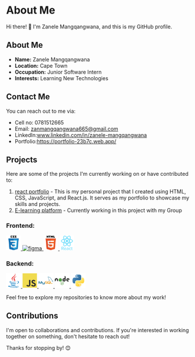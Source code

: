 # About Me

Hi there! 👋 I'm Zanele Mangqangwana, and this is my GitHub profile.

## About Me

- **Name:** Zanele Mangqangwana
- **Location:** Cape Town
 - **Occupation:** Junior Software Intern
- **Interests:** Learning New Technologies

## Contact Me

You can reach out to me via:
- Cell no: 0781512665
- Email: zanmangqangwana665@gmail.com
- LinkedIn:www.linkedin.com/in/zanele-mangqangwana
- Portfolio:https://portfolio-23b7c.web.app/


## Projects

Here are some of the projects I'm currently working on or have contributed to:

1. [react portfolio](https://portfolio-23b7c.web.app/) - This is my personal project that I created using HTML, CSS, JavaScript, and React.js. It serves as my portfolio to showcase my skills and projects.
2. [E-learning platform](link-to-project-2) - Currently working in this project with my Group

<h3 align="left">Frontend:</h3>
<p align="left">
  <a href="https://www.w3schools.com/css/" target="_blank" rel="noreferrer">
    <img src="https://raw.githubusercontent.com/devicons/devicon/master/icons/css3/css3-original-wordmark.svg" alt="css3" width="40" height="40"/>
  </a>
  <a href="https://www.figma.com/" target="_blank" rel="noreferrer">
    <img src="https://www.vectorlogo.zone/logos/figma/figma-icon.svg" alt="figma" width="40" height="40"/>
  </a>
  <a href="https://www.w3.org/html/" target="_blank" rel="noreferrer">
    <img src="https://raw.githubusercontent.com/devicons/devicon/master/icons/html5/html5-original-wordmark.svg" alt="html5" width="40" height="40"/>
  </a>
  <a href="https://reactjs.org/" target="_blank" rel="noreferrer">
    <img src="https://raw.githubusercontent.com/devicons/devicon/master/icons/react/react-original-wordmark.svg" alt="react" width="40" height="40"/>
  </a>
</p>

<h3 align="left">Backend:</h3>
<p align="left">
  <a href="https://www.java.com" target="_blank" rel="noreferrer">
    <img src="https://raw.githubusercontent.com/devicons/devicon/master/icons/java/java-original.svg" alt="java" width="40" height="40"/>
  </a>
  <a href="https://developer.mozilla.org/en-US/docs/Web/JavaScript" target="_blank" rel="noreferrer">
    <img src="https://raw.githubusercontent.com/devicons/devicon/master/icons/javascript/javascript-original.svg" alt="javascript" width="40" height="40"/>
  </a>
  <a href="https://www.mysql.com/" target="_blank" rel="noreferrer">
    <img src="https://raw.githubusercontent.com/devicons/devicon/master/icons/mysql/mysql-original-wordmark.svg" alt="mysql" width="40" height="40"/>
  </a>
  <a href="https://www.nodejs.org" target="_blank" rel="noreferrer">
    <img src="https://raw.githubusercontent.com/devicons/devicon/master/icons/nodejs/nodejs-original-wordmark.svg" alt="nodejs" width="40" height="40"/>
  </a>
  <a href="https://www.python.org" target="_blank" rel="noreferrer">
    <img src="https://raw.githubusercontent.com/devicons/devicon/master/icons/python/python-original.svg" alt="python" width="40" height="40"/>
  </a>
</p>

Feel free to explore my repositories to know more about my work!

## Contributions

I'm open to collaborations and contributions. If you're interested in working together on something, don't hesitate to reach out!

Thanks for stopping by! 😊
